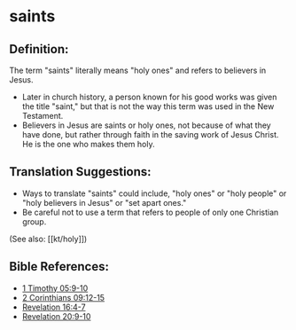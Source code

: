 # saints #

## Definition: ##

The term "saints" literally means "holy ones" and refers to believers in Jesus.

* Later in church history, a person known for his good works was given the title "saint," but that is not the way this term was used in the New Testament.
* Believers in Jesus are saints or holy ones, not because of what they have done, but rather through faith in the saving work of Jesus Christ. He is the one who makes them holy.

## Translation Suggestions: ##

* Ways to translate "saints" could include, "holy ones" or "holy people" or "holy believers in Jesus" or "set apart ones."
* Be careful not to use a term that refers to people of only one Christian group.

(See also: [[kt/holy]])

## Bible References: ##

* [1 Timothy 05:9-10](en/tn/1ti/help/05/09)
* [2 Corinthians 09:12-15](en/tn/2co/help/09/12)
* [Revelation 16:4-7](en/tn/rev/help/16/04)
* [Revelation 20:9-10](en/tn/rev/help/20/09)
